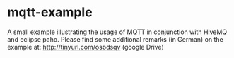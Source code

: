 # mqtt-example
A small example illustrating the usage of MQTT in conjunction with HiveMQ and eclipse paho. Please find some additional remarks (in German) on the example at: http://tinyurl.com/osbdsqv (google Drive)
